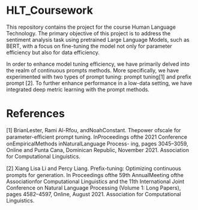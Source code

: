 # HLT_Coursework
This repository contains the project for the course Human Language Technology. The primary objective of this project is to address the sentiment analysis task using pretrained Large Language Models, such as BERT, with a focus on fine-tuning the model not only for parameter efficiency but also for data efficiency.

In order to enhance model tuning efficiency, we have primarily delved into the realm of continuous prompts methods. More specifically, we have experimented with two types of prompt tuning: prompt tuning[1] and prefix prompt [2]. To further enhance performance in a low-data setting, we have integrated deep metric learning with the prompt methods.


# References
[1] BrianLester, Rami Al-Rfou, andNoahConstant. Thepower ofscale for parameter-eﬃcient prompt tuning. InProceedings ofthe 2021 Conference onEmpiricalMethods inNaturalLanguage Process- ing, pages 3045–3059, Online and Punta Cana, Dominican Republic, November 2021. Association for Computational Linguistics.

[2] Xiang Lisa Li and Percy Liang. Preﬁx-tuning: Optimizing continuous prompts for generation. In Proceedings ofthe 59th AnnualMeeting ofthe Associationfor Computational Linguistics and the 11th International Joint Conference on Natural Language Processing (Volume 1: Long Papers), pages 4582–4597, Online, August 2021. Association for Computational Linguistics.

